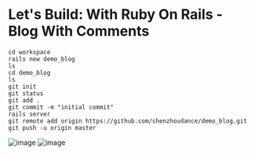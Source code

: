 # Let's Build: With Ruby On Rails - Blog With Comments

```
cd workspace
rails new demo_blog
ls
cd demo_blog
ls
git init
git status
git add .
git commit -m "initial commit"
rails server
git remote add origin https://github.com/shenzhoudance/demo_blog.git
git push -u origin master
```
![image](https://ws4.sinaimg.cn/large/006tNc79gy1fpre75f7c0j317w0me0yi.jpg)
![image](https://ws1.sinaimg.cn/large/006tNc79gy1fpre47c21ej31040y0az2.jpg)
